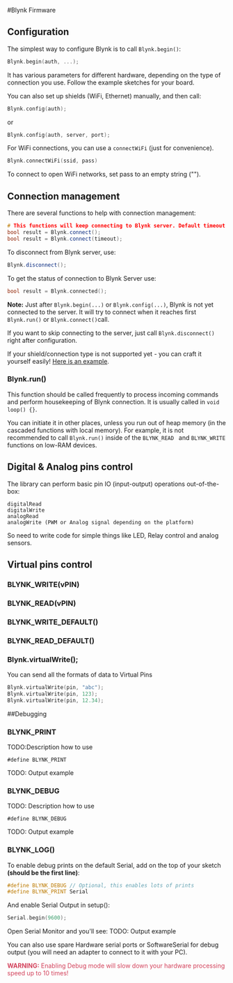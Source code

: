 #Blynk Firmware
## Configuration
The simplest way to configure Blynk is to call ```Blynk.begin()```:

```cpp
Blynk.begin(auth, ...);
```
It has various parameters for different hardware, depending on the type of connection you use. Follow the example sketches for your board.

You can also set up shields (WiFi, Ethernet) manually, and then call:

```cpp
Blynk.config(auth);
```
or

```cpp
Blynk.config(auth, server, port);
```

For WiFi connections, you can use a ```connectWiFi``` (just for convenience).

```cpp
Blynk.connectWiFi(ssid, pass)
```
To connect to open WiFi networks, set pass to an empty string ("").

## Connection management
There are several functions to help with connection management:

```cpp
# This functions will keep connecting to Blynk server. Default timeout is 30 seconds
bool result = Blynk.connect();
bool result = Blynk.connect(timeout);
```
To disconnect from Blynk server, use:

```cpp
Blynk.disconnect();
```

To get the status of connection to Blynk Server use:

```cpp
bool result = Blynk.connected();
```

**Note:** Just after ``` Blynk.begin(...) ``` or ``` Blynk.config(...) ```, Blynk is not yet connected to the server.
It will try to connect when it reaches first ``` Blynk.run() ``` or ``` Blynk.connect() ```call.

If you want to skip connecting to the server, just call ``` Blynk.disconnect() ``` right after configuration.

If your shield/connection type is not supported yet - you can craft it yourself easily! [Here is an example](https://github.com/blynkkk/blynk-library/blob/master/examples/BoardsAndShields/User_Defined_Connection/User_Defined_Connection.ino).

### Blynk.run()
This function should be called frequently to process incoming commands and perform housekeeping of Blynk connection.
It is usually called in ``` void loop() {} ```.

You can initiate it in other places, unless you run out of heap memory (in the cascaded functions with local memory).
For example, it is not recommended to call ``` Blynk.run() ``` inside of the  ```BLYNK_READ ``` and ``` BLYNK_WRITE ``` functions on low-RAM devices.

## Digital & Analog pins control
The library can perform basic pin IO (input-output) operations out-of-the-box:

    digitalRead
    digitalWrite
    analogRead
    analogWrite (PWM or Analog signal depending on the platform)

So need to write code for simple things like LED, Relay control and analog sensors.

## Virtual pins control
### BLYNK_WRITE(vPIN)
### BLYNK_READ(vPIN)
### BLYNK_WRITE_DEFAULT()
### BLYNK_READ_DEFAULT()
### Blynk.virtualWrite();

You can send all the formats of data to Virtual Pins

```cpp
Blynk.virtualWrite(pin, "abc");
Blynk.virtualWrite(pin, 123);
Blynk.virtualWrite(pin, 12.34);
```
##Debugging
### BLYNK_PRINT
TODO:Description how to use

```#define BLYNK_PRINT```

TODO: Output example

### BLYNK_DEBUG
TODO: Description how to use

```#define BLYNK_DEBUG```

TODO: Output example

### BLYNK_LOG()
To enable debug prints on the default Serial, add on the top of your sketch **(should be the first line)**:

```cpp
#define BLYNK_DEBUG // Optional, this enables lots of prints
#define BLYNK_PRINT Serial
```
And enable Serial Output in setup():

```cpp
Serial.begin(9600);
```

Open Serial Monitor and you'll see:
TODO: Output example

You can also use spare Hardware serial ports or SoftwareSerial for debug output (you will need an adapter to connect to it with your PC).

<span style="color:#D3435C;">**WARNING:** Enabling Debug mode will slow down your hardware processing speed up to 10 times!</span>